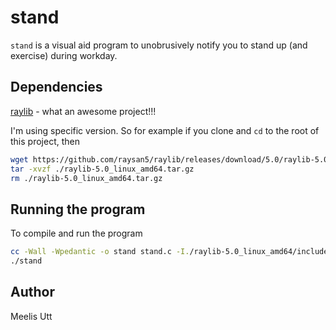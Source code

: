 # stand

`stand` is a visual aid program to unobrusively notify you to stand up (and exercise) during workday.

## Dependencies

[raylib](https://github.com/raysan5/raylib) - what an awesome project!!!

I'm using specific version.
So for example if you clone and `cd` to the root of this project, then

```sh
wget https://github.com/raysan5/raylib/releases/download/5.0/raylib-5.0_linux_amd64.tar.gz
tar -xvzf ./raylib-5.0_linux_amd64.tar.gz
rm ./raylib-5.0_linux_amd64.tar.gz
```

## Running the program

To compile and run the program

```sh
cc -Wall -Wpedantic -o stand stand.c -I./raylib-5.0_linux_amd64/include -L./raylib-5.0_linux_amd64/lib -l:libraylib.a -lm
./stand
```

## Author

Meelis Utt
